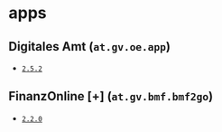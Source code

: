 # apps

## Digitales Amt (`at.gv.oe.app`)

* [`2.5.2`](https://anonfiles.com/b7J90aW6yd/at.gv.oe.app_2.5.2_patched_apk)

## FinanzOnline [+] (`at.gv.bmf.bmf2go`)

* [`2.2.0`](https://anonfiles.com/DdGa0cW7y7/at.gv.bmf.bmf2go_2.2.0_patched_apk)
